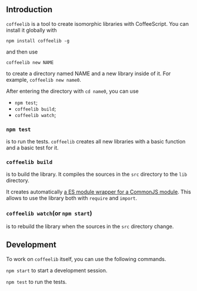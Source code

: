 ## Introduction

`coffeelib` is a tool to create isomorphic libraries with CoffeeScript. You can install it globally with

```
npm install coffeelib -g
```

and then use

```
coffeelib new NAME
```

to create a directory named NAME and a new library inside of it. For example, `coffeelib new name0`.

After entering the directory with `cd name0`, you can use

- `npm test`;
- `coffeelib build`;
- `coffeelib watch`;

### `npm test`

is to run the tests. `coffeelib` creates all new libraries with a basic function and a basic test for it.

### `coffeelib build`

is to build the library. It compiles the sources in the `src` directory to the `lib` directory.

It creates automatically [a ES module wrapper for a CommonJS module][wrapper].
This allows to use the library both with `require` and `import`.

[wrapper]: https://nodejs.org/api/packages.html#packages_writing_dual_packages_while_avoiding_or_minimizing_hazards

### `coffeelib watch`(or `npm start`)

is to rebuild the library when the sources in the `src` directory change.

## Development

To work on `coffeelib` itself, you can use the following commands.

`npm start` to start a development session.

`npm test` to run the tests.
